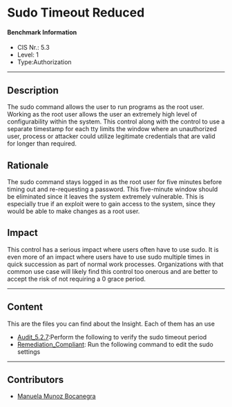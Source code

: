 # Sudo Timeout Reduced
#### Benchmark Information
- CIS Nr.: 5.3
- Level: 1
- Type:Authorization
------------------------
## Description

The sudo command allows the user to run programs as the root user. Working as the root user allows the user an extremely high level of configurability within the system. This control along with the control to use a separate timestamp for each tty limits the window where an unauthorized user, process or attacker could utilize legitimate credentials that are valid for longer than required.

## Rationale

The sudo command stays logged in as the root user for five minutes before timing out and re-requesting a password. This five-minute window should be eliminated since it leaves the system extremely vulnerable. This is especially true if an exploit were to gain access to the system, since they would be able to make changes as a root user.
## Impact

This control has a serious impact where users often have to use sudo. It is even more of an impact where users have to use sudo multiple times in quick succession as part of normal work processes. Organizations with that common use case will likely find this control too onerous and are better to accept the risk of not requiring a 0 grace period.

---
## Content
This are the files you can find about the Insight. Each of them has an use 
* [Audit_5.2.7](https://github.com/apfelwerk/JamfProtectInsights/blob/main/AuthorizationType/CIS_5.3_Sudo%20Timeout%20Reduced/Audit_5.3.sh):Perform the following to verify the sudo timeout period
* [Remediation_Compliant](https://github.com/apfelwerk/JamfProtectInsights/blob/main/AuthorizationType/CIS_5.3_Sudo%20Timeout%20Reduced/Remediation_Compliant.sh): Run the following command to edit the sudo settings
------------------------------------------------------------------------------------------------------------------------------------------------------------------------------------------------------------------------------------------------------------------------------------------------------------------------------
## Contributors
* [Manuela Munoz Bocanegra](https://github.com/manuelamunoz)


